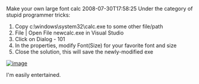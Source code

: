 Make your own large font calc
2008-07-30T17:58:25
Under the category of stupid programmer tricks:

  1. Copy c:\windows\system32\calc.exe to some other file/path 
  2. File | Open File newcalc.exe in Visual Studio 
  3. Click on Dialog - 101 
  4. In the properties, modify Font(Size) for your favorite font and size 
  5. Close the solution, this will save the newly-modified exe

[![image](http://az667460.vo.msecnd.net/cdn/images/blog/Makeyourownlargefontcalc_C479/image_thumb.png)](http://az667460.vo.msecnd.net/cdn/images/blog/Makeyourownlargefontcalc_C479/image.png)

I'm easily entertained.
